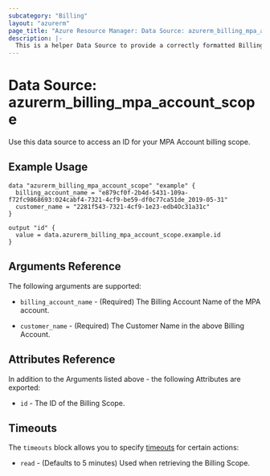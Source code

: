 ```yaml
---
subcategory: "Billing"
layout: "azurerm"
page_title: "Azure Resource Manager: Data Source: azurerm_billing_mpa_account_scope"
description: |-
  This is a helper Data Source to provide a correctly formatted Billing Scope ID for a Microsoft Partner Agreement Account.
---
```


# Data Source: azurerm_billing_mpa_account_scope

Use this data source to access an ID for your MPA Account billing scope.

## Example Usage

```hcl
data "azurerm_billing_mpa_account_scope" "example" {
  billing_account_name = "e879cf0f-2b4d-5431-109a-f72fc9868693:024cabf4-7321-4cf9-be59-df0c77ca51de_2019-05-31"
  customer_name = "2281f543-7321-4cf9-1e23-edb4Oc31a31c"
}

output "id" {
  value = data.azurerm_billing_mpa_account_scope.example.id
}
```

## Arguments Reference

The following arguments are supported:

* `billing_account_name` - (Required) The Billing Account Name of the MPA account.

* `customer_name` - (Required) The Customer Name in the above Billing Account.

## Attributes Reference

In addition to the Arguments listed above - the following Attributes are exported:

* `id` - The ID of the Billing Scope.

## Timeouts

The `timeouts` block allows you to specify [timeouts](https://www.terraform.io/docs/configuration/resources.html#timeouts) for certain actions:

* `read` - (Defaults to 5 minutes) Used when retrieving the Billing Scope.
